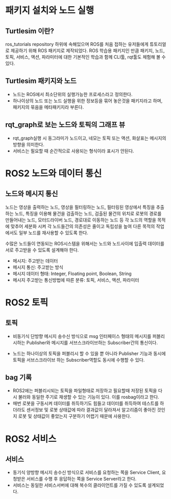 # 패키지 설치와 노드 실행

## Turtlesim 이란?

   ros_tutorials repository 하위에 속해있으며 ROS를 처음 접하는 유저들에게 튜토리얼로 제공하기 위해 ROS 패키지로 제작되었다.
   ROS 학습용 패키지인 만큼 패키지, 노드, 토픽, 서비스, 액션, 파라미터에 대한 기본적인 학습과 함께 CLI툴, rqt툴도 체험해 볼 수 있다.

## Turtlesim 패키지와 노드

   - 노드는 ROS에서 최소단위의 실행가능한 프로세스라고 정의한다.
   - 하나이상의 노드 또는 노드 실행을 위한 정보등을 묶어 놓은것을 패키지라고 하며, 패키지의 묶음을 메타패키지라 부른다.

## rqt_graph로 보는 노드와 토픽의 그래프 뷰
   
   - rqt_graph실행 시 동그라미가 노드이고, 네모는 토픽 또는 액션, 화살표는 메시지의 방향을 의미한다. 
   - 서비스는 필요할 때 순간적으로 사용되는 형식이라 표시가 안된다.

# ROS2 노드와 데이터 통신

## 노드와 메시지 통신
   
   노드는 영상을 출력하는 노드, 영상을 필터링하는 노드, 필터링된 영상에서 특징을 추출하는 노드, 특징을 이용해 물건을 검출하는 노드, 검출된 물건의 위치로 로봇의 경로를 만들어내는 노드, 모터드라이버 노드, 경로대로 이동하는 노드 등 각 노드의 역할을 목적에 맞추어 세분화 시켜 각 노드들간의 의존성은 줄이고 독립성을 높여 다른 목적의 작업에서도 일부 노드를 재사용할 수 있도록 한다. 
   
   수많은 노드들이 연동되는 ROS시스템을 위해서는 노드와 노드사이에 입출력 데이터를 서로 주고받을 수 있도록 설계해야 한다.
   - 메시지: 주고받는 데이터
   - 메시지 통신: 주고받는 방식
   - 메시지 데이터 형태: Integer, Floating point, Boolean, String 
   - 메시지 주고받는 통신방법에 따른 분류: 토픽, 서비스, 액션, 파라미터


# ROS2 토픽

## 토픽
   
   - 비동기식 단방향 메시지 송수신 방식으로 msg 인터페이스 형태의 메시지를 퍼블리시하는 Publisher와 메시지를 서브스크라이브하는 Subscriber간의 통신이다.

   - 노드는 하나이상의 토픽을 퍼블리시 할 수 있을 뿐 아니라 Publisher 기능과 동시에 토픽을 서브스크라이브 하는 Subscriber역할도 동시에 수행할 수 있다.

## bag 기록

   - ROS2에는 퍼블리시되는 토픽을 파일형태로 저장하고 필요할때 저장된 토픽을 다시 불러와 동일한 주기로 재생할 수 있는 기능이 있다. 이를 rosbag이라고 한다.
   - 매번 로봇을 구동시켜 데이터를 취득하기도 힘들고 데이터를 취득하여 테스트를 하더라도 센서정보 및 로봇 상태값에 따라 결과값이 달라져서 알고리즘이 좋아진 것인지 로봇 및 상태값이 좋았는지 구분하기 어렵기 때문에 사용한다.

# ROS2 서비스

## 서비스
 
   - 동기식 양방향 메시지 송수신 방식으로 서비스를 요청하는 쪽을 Service Client, 요청받은 서비스를 수행 후 응답하는 쪽을 Service Server라고 한다.
   - 서비스는 동일한 서비스서버에 대해 복수의 클라이언트를 가질 수 있도록 설계되었다.
